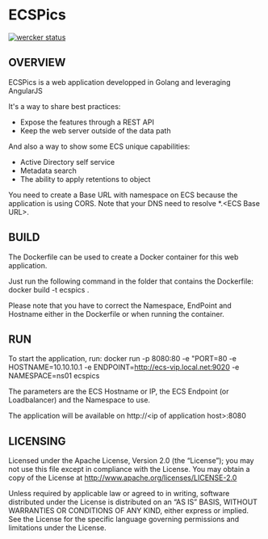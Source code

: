 ECSPics
==============

[![wercker status](https://app.wercker.com/status/ee4a5af9191817fee967b3ad43ddaf84/m "wercker status")](https://app.wercker.com/project/bykey/ee4a5af9191817fee967b3ad43ddaf84)

OVERVIEW
--------------

ECSPics is a web application developped in Golang and leveraging AngularJS

It's a way to share best practices:

- Expose the features through a REST API
- Keep the web server outside of the data path

And also a way to show some ECS unique capabilities:

- Active Directory self service
- Metadata search
- The ability to apply retentions to object

You need to create a Base URL with namespace on ECS because the application is using CORS.
Note that your DNS need to resolve *.\<ECS Base URL\>.

BUILD
--------------

The Dockerfile can be used to create a Docker container for this web application.

Just run the following command in the folder that contains the Dockerfile: docker build -t ecspics . 

Please note that you have to correct the Namespace, EndPoint and Hostname either in the Dockerfile or when running the container.

RUN
--------------

To start the application, run: 
docker run -p 8080:80 -e "PORT=80 -e HOSTNAME=10.10.10.1 -e ENDPOINT=http://ecs-vip.local.net:9020 -e NAMESPACE=ns01 ecspics

The parameters are the ECS Hostname or IP, the ECS Endpoint (or Loadbalancer) and the Namespace to use.

The application will be available on http://\<ip of application host\>:8080

LICENSING
--------------

Licensed under the Apache License, Version 2.0 (the “License”); you may not use this file except in compliance with the License. You may obtain a copy of the License at <http://www.apache.org/licenses/LICENSE-2.0>

Unless required by applicable law or agreed to in writing, software distributed under the License is distributed on an “AS IS” BASIS, WITHOUT WARRANTIES OR CONDITIONS OF ANY KIND, either express or implied. See the License for the specific language governing permissions and limitations under the License.
